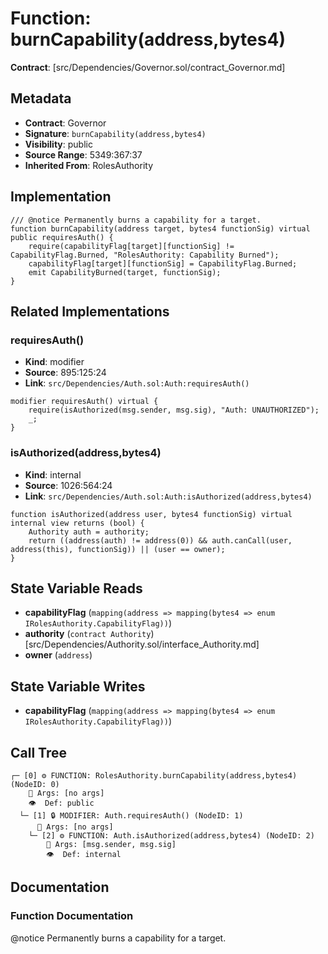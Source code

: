 # Function: burnCapability(address,bytes4)

**Contract**: [src/Dependencies/Governor.sol/contract_Governor.md]

## Metadata

- **Contract**: Governor
- **Signature**: `burnCapability(address,bytes4)`
- **Visibility**: public
- **Source Range**: 5349:367:37
- **Inherited From**: RolesAuthority

## Implementation

```solidity
/// @notice Permanently burns a capability for a target.
function burnCapability(address target, bytes4 functionSig) virtual public requiresAuth() {
    require(capabilityFlag[target][functionSig] != CapabilityFlag.Burned, "RolesAuthority: Capability Burned");
    capabilityFlag[target][functionSig] = CapabilityFlag.Burned;
    emit CapabilityBurned(target, functionSig);
}
```

## Related Implementations

### requiresAuth()

- **Kind**: modifier
- **Source**: 895:125:24
- **Link**: `src/Dependencies/Auth.sol:Auth:requiresAuth()`

```solidity
modifier requiresAuth() virtual {
    require(isAuthorized(msg.sender, msg.sig), "Auth: UNAUTHORIZED");
    _;
}
```

### isAuthorized(address,bytes4)

- **Kind**: internal
- **Source**: 1026:564:24
- **Link**: `src/Dependencies/Auth.sol:Auth:isAuthorized(address,bytes4)`

```solidity
function isAuthorized(address user, bytes4 functionSig) virtual internal view returns (bool) {
    Authority auth = authority;
    return ((address(auth) != address(0)) && auth.canCall(user, address(this), functionSig)) || (user == owner);
}
```

## State Variable Reads

- **capabilityFlag** (`mapping(address => mapping(bytes4 => enum IRolesAuthority.CapabilityFlag))`)
- **authority** (`contract Authority`) [src/Dependencies/Authority.sol/interface_Authority.md]
- **owner** (`address`)

## State Variable Writes

- **capabilityFlag** (`mapping(address => mapping(bytes4 => enum IRolesAuthority.CapabilityFlag))`)

## Call Tree

```
┌─ [0] ⚙️ FUNCTION: RolesAuthority.burnCapability(address,bytes4) (NodeID: 0)
    💬 Args: [no args]
    👁️  Def: public
  └─ [1] 🔒 MODIFIER: Auth.requiresAuth() (NodeID: 1)
      💬 Args: [no args]
    └─ [2] ⚙️ FUNCTION: Auth.isAuthorized(address,bytes4) (NodeID: 2)
        💬 Args: [msg.sender, msg.sig]
        👁️  Def: internal
```

## Documentation

### Function Documentation

@notice Permanently burns a capability for a target.
